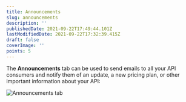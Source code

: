 ```yaml
---
title: Announcements
slug: announcements
description: ''
publishedDate: 2021-09-22T17:49:44.101Z
lastModifiedDate: 2021-09-22T17:32:39.415Z
draft: false
coverImage: ''
points: 5
---
```


The **Announcements** tab can be used to send emails to all your API consumers and notify them of an update, a new pricing plan, or other important information about your API:

![Announcements tab](https://raw.githubusercontent.com/RapidAPI/DevRel-Stack-Data/dev/learn/courses/learn-rapidapi-hub-provider/images/image20.png "Announcements tab")
